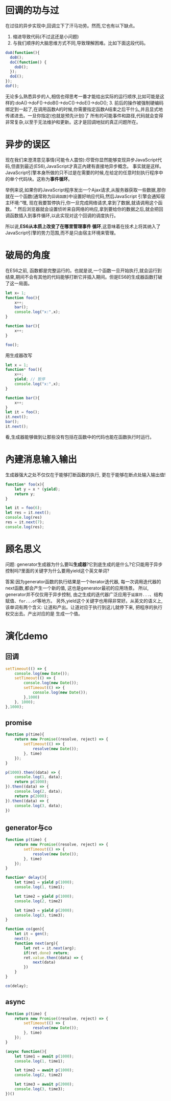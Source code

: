 # 回调的功与过
在过往的异步实现中,回调立下了汗马功劳。然而,它也有以下缺点。

1. 缩进导致代码(不过这还是小问题)
2. 与我们顺序的大脑思维方式不同,导致理解困难。比如下面这段代码。
  ```js
  doA(function(){
    doB();
    doC(function() {
      doD();
    });
    doE();
  });
  doF();
  ```
  无论多么熟悉异步的人,相信也得思考一番才能给出实际的运行顺序,比如可能是这样的:doA()→doF()→doB()→doC()→doE()→doD();
3. 前后的操作被强制硬编码绑定到一起了,在调用函数A的时候,你需要指定函数A结束之后干什么,并且显式地传递进去。一旦你指定(也就是预先计划)了
  所有的可能事件和路径,代码就会变得非常复杂,以至于无法维护和更新。这才是回调地狱的真正问题所在。

# 异步的误区
现在我们来澄清意见事情(可能令人震惊):尽管你显然能够变现异步JavaScript代码,但直到最近(ES6),JavaScript才真正內建有直接地异步概念。
事实就是这样。JavaScript引擎本身所做的只不过是在需要的时候,在给定的任意时刻执行程序中的单个代码块。这称为**事件循环**。

举例来说,如果你的JavaScript程序发出一个Ajax请求,从服务器获取一些数据,那你就在一个函数(通常称为`回调函数`)中设置好响应代码,然后JavaScript
引擎会通知宿主环境:"嘿, 现在我要暂停执行,你一旦完成网络请求,拿到了数据,就请调用这个函数。"
然后浏览器就会设置侦听来自网络的响应,拿到要给你的数据之后,就会把回调函数插入到事件循环,以此实现对这个回调的调度执行。

所以说,**ES6从本质上改变了在哪里管理事件 循环**,这意味着在技术上将其纳入了JavaScript引擎的势力范围,而不是只由宿主环境来管理。

# 破局的角度
在ES6之前, 函数都是完整运行的。也就是说,一个函数一旦开始执行,就会运行到结束,期间不会有其他的代码能够打断它并插入期间。但是ES6的生成器函数打破了这一局面。
```js
let x= 1;
function foo(){
	x++;
	bar();
	console.log("x:",x);
}

function bar(){
	x++;
}

foo();
```

用生成器改写
```js
let x = 1;
function* foo(){
	x++;
	yield; // 暂停
	console.log("x:",x);
}

function bar(){
	x++;
}
let it = foo();
it.next();
bar();
it.next();
```
看,生成器能够做到让那些没有包括在函数中的代码也能在函数执行时运行。

# 內建消息输入输出
生成器强大之处不仅仅在于能够打断函数的执行, 更在于能够在断点处输入输出值!
```js
function* foo(x){
	let y = x * (yield);
	return y;
}

let it = foo(6);
let res = it.next();
console.log(res)
res = it.next(7);
console.log(res);
```
# 顾名思义
问题: generator生成器为什么要叫**生成器**?它到底生成的是什么?它只能用于异步控制吗?里面的关键字为什么要用yield这个英文单词?

答案:因为generator函数的执行结果是一个iterator迭代器, 每一次调用迭代器的next函数,都会产生一个新的值, 这也是generator最初的应用场景。
所以, generator并不仅仅用于异步控制, 由之生成的迭代器广泛应用于`延展符...`、结构赋值、`for...of`等地方。
另外,yield这个关键字也用得非常好。从英文的语义上, 该单词有两个含义: 让道和产出。让道对应于执行到这儿就停下来, 把程序的执行权交出去。产出对应的是
生成一个值。

# 演化demo

## 回调
```js
setTimeout(() => {
	console.log(new Date());
	setTimeout(() => {
		console.log(new Date());
		setTimeout(() => {
			console.log(new Date());
		},1000)
	}, 1000);
},1000);
```

## promise
```js
function p(time){
	return new Promise((resolve, reject) => {
		setTimeout(() => {
			resolve(new Date());
		}, time)
	});
}

p(1000).then((data) => {
	console.log(1, data);
	return p(1000);
}).then((data) => {
	console.log(2, data);
	return p(2000);
}).then((data) => {
	console.log(3, data);
})

```

## generator与co
```js
function p(time) {
	return new Promise((resolve, reject) => {
		setTimeout(() => {
			resolve(new Date());
		}, time)
	});
}

function* delay(){
	let time1 = yield p(1000);
	console.log(1, time1);

	let time2 = yield p(1000);
	console.log(2, time2)

	let time3 = yield p(2000);
	console.log(3, time3);
}

function co(gen){
	let it = gen();
	next();
	function next(arg){
		let ret = it.next(arg);
		if(ret.done) return;
		ret.value.then((data) => {
			next(data)
		})
	}
}

co(delay);
```

## async
```js
function p(time) {
	return new Promise((resolve, reject) => {
		setTimeout(() => {
			resolve(new Date());
		}, time)
	});
}

(async function(){
	let time1 = await p(1000);
	console.log(1, time1);

	let time2 = await p(1000);
	console.log(2, time2)

	let time3 = await p(2000);
	console.log(3, time3);
})()
```